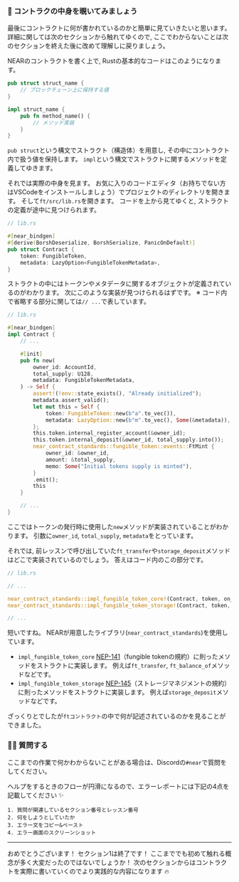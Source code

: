 ### 👀 コントラクの中身を覗いてみましょう

最後にコントラクトに何が書かれているのかと簡単に見ていきたいと思います。
詳細に関しては次のセクションから触れてゆくので, ここでわからないことは次のセクションを終えた後に改めて理解しに戻りましょう。

NEARのコントラクトを書く上で, Rustの基本的なコードはこのようになります。

```rust
pub struct struct_name {
	// ブロックチェーン上に保持する値
}

impl struct_name {
    pub fn method_name() {
		// メソッド実装
    }
}
```

`pub struct`という構文でストラクト（構造体）を用意し, その中にコントラクト内で扱う値を保持します。
`impl`という構文でストラクトに関するメソッドを定義してゆきます。

それでは実際の中身を見ます。
お気に入りのコードエディタ（お持ちでない方はVSCodeをインストールしましょう）でプロジェクトのディレクトリを開きます。
そして`ft/src/lib.rs`を開きます。
コードを上から見てゆくと, ストラクトの定義が途中に見つけられます。

```rust
// lib.rs

#[near_bindgen]
#[derive(BorshDeserialize, BorshSerialize, PanicOnDefault)]
pub struct Contract {
    token: FungibleToken,
    metadata: LazyOption<FungibleTokenMetadata>,
}
```

ストラクトの中にはトークンやメタデータに関するオブジェクトが定義されているのがわかります。
次にこのような実装が見つけられるはずです。
※ コード内で省略する部分に関しては`// ...`で表しています。

```rust
// lib.rs

#[near_bindgen]
impl Contract {
	// ...

    #[init]
    pub fn new(
        owner_id: AccountId,
        total_supply: U128,
        metadata: FungibleTokenMetadata,
    ) -> Self {
        assert!(!env::state_exists(), "Already initialized");
        metadata.assert_valid();
        let mut this = Self {
            token: FungibleToken::new(b"a".to_vec()),
            metadata: LazyOption::new(b"m".to_vec(), Some(&metadata)),
        };
        this.token.internal_register_account(&owner_id);
        this.token.internal_deposit(&owner_id, total_supply.into());
        near_contract_standards::fungible_token::events::FtMint {
            owner_id: &owner_id,
            amount: &total_supply,
            memo: Some("Initial tokens supply is minted"),
        }
        .emit();
        this
    }

	// ...
}
```

ここではトークンの発行時に使用した`new`メソッドが実装されていることがわかります。
引数に`owner_id`, `total_supply`, `metadata`をとっています。

それでは, 前レッスンで呼び出していた`ft_transfer`や`storage_deposit`メソッドはどこで実装されているのでしょう。
答えはコード内のこの部分です。

```rust
// lib.rs

// ...

near_contract_standards::impl_fungible_token_core!(Contract, token, on_tokens_burned);
near_contract_standards::impl_fungible_token_storage!(Contract, token, on_account_closed);

// ...
```

短いですね。
NEARが用意したライブラリ(`near_contract_standards`)を使用しています。

- `impl_fungible_token_core`
  [NEP-141](https://nomicon.io/Standards/Tokens/FungibleToken/Core#reference-level-explanation)（fungible tokenの規約）に則ったメソッドをストラクトに実装します。
  例えば`ft_transfer`, `ft_balance_of`メソッドなどです。
- `impl_fungible_token_storage`
  [NEP-145](https://nomicon.io/Standards/StorageManagement)（ストレージマネジメントの規約）に則ったメソッドをストラクトに実装します。
  例えば`storage_deposit`メソッドなどです。

ざっくりとでしたが`ftコントラクト`の中で何が記述されているのかを見ることができました。

### 🙋‍♂️ 質問する

ここまでの作業で何かわからないことがある場合は、Discordの`#near`で質問をしてください。

ヘルプをするときのフローが円滑になるので、エラーレポートには下記の4点を記載してください ✨

```
1. 質問が関連しているセクション番号とレッスン番号
2. 何をしようとしていたか
3. エラー文をコピー&ペースト
4. エラー画面のスクリーンショット
```

---

おめでとうございます！
セクション1は終了です！
ここまででも初めて触れる概念が多く大変だったのではないでしょうか！
次のセクションからはコントラクトを実際に書いていくのでより実践的な内容になります 🔥
